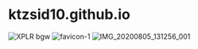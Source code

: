 # ktzsid10.github.io

![XPLR bgw](https://user-images.githubusercontent.com/72159941/94991275-a6b8cd00-059f-11eb-89d1-f47178e340b5.png)
![favicon-1](https://user-images.githubusercontent.com/72159941/94991277-a8829080-059f-11eb-866f-538f073a4236.png)
![IMG_20200805_131256_001](https://user-images.githubusercontent.com/72159941/94991278-a8829080-059f-11eb-9bd4-231179cce9d0.jpg)

